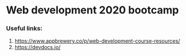 # Web development 2020 bootcamp

### Useful links:

1. https://www.appbrewery.co/p/web-development-course-resources/
2. https://devdocs.io/
